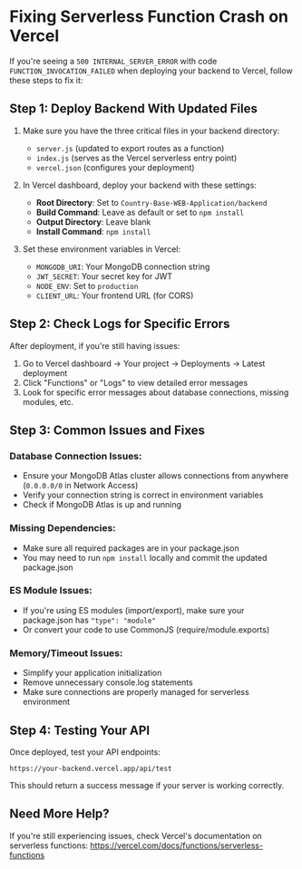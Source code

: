 # Fixing Serverless Function Crash on Vercel

If you're seeing a `500 INTERNAL_SERVER_ERROR` with code `FUNCTION_INVOCATION_FAILED` when deploying your backend to Vercel, follow these steps to fix it:

## Step 1: Deploy Backend With Updated Files

1. Make sure you have the three critical files in your backend directory:
   - `server.js` (updated to export routes as a function)
   - `index.js` (serves as the Vercel serverless entry point)
   - `vercel.json` (configures your deployment)

2. In Vercel dashboard, deploy your backend with these settings:
   - **Root Directory**: Set to `Country-Base-WEB-Application/backend`
   - **Build Command**: Leave as default or set to `npm install`
   - **Output Directory**: Leave blank
   - **Install Command**: `npm install`

3. Set these environment variables in Vercel:
   - `MONGODB_URI`: Your MongoDB connection string 
   - `JWT_SECRET`: Your secret key for JWT
   - `NODE_ENV`: Set to `production`
   - `CLIENT_URL`: Your frontend URL (for CORS)

## Step 2: Check Logs for Specific Errors

After deployment, if you're still having issues:

1. Go to Vercel dashboard → Your project → Deployments → Latest deployment
2. Click "Functions" or "Logs" to view detailed error messages
3. Look for specific error messages about database connections, missing modules, etc.

## Step 3: Common Issues and Fixes

### Database Connection Issues:
- Ensure your MongoDB Atlas cluster allows connections from anywhere (`0.0.0.0/0` in Network Access)
- Verify your connection string is correct in environment variables
- Check if MongoDB Atlas is up and running

### Missing Dependencies:
- Make sure all required packages are in your package.json
- You may need to run `npm install` locally and commit the updated package.json

### ES Module Issues:
- If you're using ES modules (import/export), make sure your package.json has `"type": "module"`
- Or convert your code to use CommonJS (require/module.exports)

### Memory/Timeout Issues:
- Simplify your application initialization
- Remove unnecessary console.log statements 
- Make sure connections are properly managed for serverless environment

## Step 4: Testing Your API

Once deployed, test your API endpoints:

```
https://your-backend.vercel.app/api/test
```

This should return a success message if your server is working correctly.

## Need More Help?

If you're still experiencing issues, check Vercel's documentation on serverless functions:
https://vercel.com/docs/functions/serverless-functions 